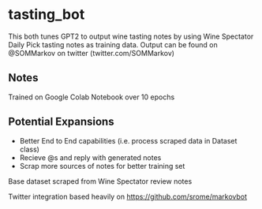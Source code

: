 # tasting_bot

This both tunes GPT2 to output wine tasting notes by using Wine Spectator Daily Pick tasting notes as training data. Output can be found on @SOMMarkov on twitter (twitter.com/SOMMarkov)

## Notes
Trained on Google Colab Notebook over 10 epochs

## Potential Expansions
* Better End to End capabilities (i.e. process scraped data in Dataset class)
* Recieve @s and reply with generated notes
* Scrap more sources of notes for better training set

Base dataset scraped from Wine Spectator review notes

Twitter integration based heavily on https://github.com/srome/markovbot
